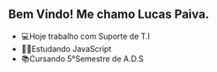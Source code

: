 ## Bem Vindo! Me chamo Lucas Paiva.


- 💻Hoje trabalho com  Suporte de T.I
- 👨‍💻Estudando JavaScript
- 📚Cursando 5°Semestre de A.D.S
